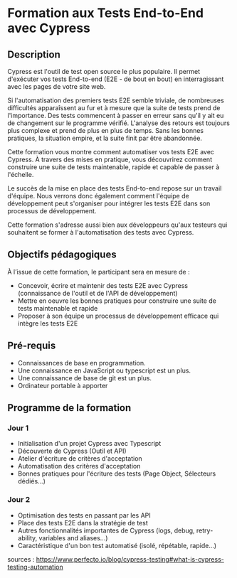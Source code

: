 # Formation aux Tests End-to-End avec Cypress


## Description

Cypress est l'outil de test open source le plus populaire. Il permet d'exécuter vos tests End-to-end (E2E - de bout en bout) en interragissant avec les pages de votre site web.

Si l'automatisation des premiers tests E2E semble triviale, de nombreuses difficultés apparaîssent au fur et à mesure que la suite de tests prend de l'importance. Des tests commencent à passer en erreur sans qu'il y ait eu de changement sur le programme vérifié. L'analyse des retours est toujours plus complexe et prend de plus en plus de temps. Sans les bonnes pratiques, la situation empire, et la suite finit par être abandonnée.

Cette formation vous montre comment automatiser vos tests E2E avec Cypress. À travers des mises en pratique, vous découvrirez comment construire une suite de tests maintenable, rapide et capable de passer à l'échelle.

Le succès de la mise en place des tests End-to-end repose sur un travail d'équipe. Nous verrons donc également comment l'équipe de développement peut s'organiser pour intégrer les tests E2E dans son processus de développement.

Cette formation s'adresse aussi bien aux développeurs qu'aux testeurs qui souhaitent se former à l'automatisation des tests avec Cypress.

## Objectifs pédagogiques

À l’issue de cette formation, le participant sera en mesure de :

- Concevoir, écrire et maintenir des tests E2E avec Cypress (connaissance de l'outil et de l'API de développement)
- Mettre en oeuvre les bonnes pratiques pour construire une suite de tests maintenable et rapide
- Proposer à son équipe un processus de développement efficace qui intègre les tests E2E

## Pré-requis

- Connaissances de base en programmation.
- Une connaissance en JavaScript ou typescript est un plus.
- Une connaissance de base de git est un plus.
- Ordinateur portable à apporter

## Programme de la formation

### Jour 1

- Initialisation d'un projet Cypress avec Typescript
- Découverte de Cypress (Outil et API)
- Atelier d'écriture de critères d'acceptation
- Automatisation des critères d'acceptation
- Bonnes pratiques pour l'écriture des tests (Page Object, Sélecteurs dédiés...)
 
### Jour 2

- Optimisation des tests en passant par les API
- Place des tests E2E dans la stratégie de test
- Autres fonctionnalités importantes de Cypress (logs, debug, retry-ability, variables and aliases...)
- Caractéristique d'un bon test automatisé (isolé, répétable, rapide...)




sources :
https://www.perfecto.io/blog/cypress-testing#what-is-cypress-testing-automation